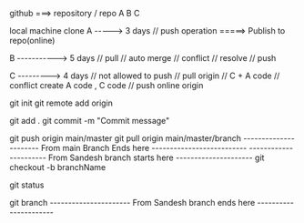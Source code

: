 github ===> repository / repo A B C

local machine clone A -----> 3 days // push operation =====> Publish to repo(online)

B -----------> 5 days // pull // auto merge // conflict // resolve // push

C ---------> 4 days // not allowed to push // pull origin // C + A code // conflict create A code , C code // push online origin

git init git remote add origin

git add . git commit -m "Commit message"

git push origin main/master git pull origin main/master/branch ---------------------- From main Branch Ends here -------------------------- ---------------------- From Sandesh branch starts here --------------------- git checkout -b branchName

git status

git branch ---------------------- From Sandesh branch ends here ----------------------
